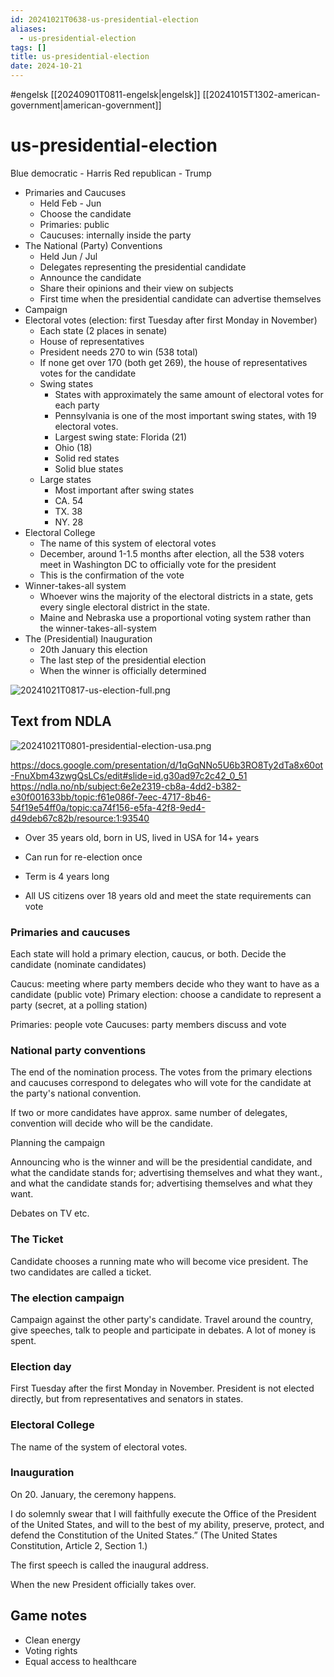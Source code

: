 ```yaml
---
id: 20241021T0638-us-presidential-election
aliases:
  - us-presidential-election
tags: []
title: us-presidential-election
date: 2024-10-21
---
```


#engelsk [[20240901T0811-engelsk|engelsk]] [[20241015T1302-american-government|american-government]]

# us-presidential-election

Blue democratic - Harris
Red republican - Trump

- Primaries and Caucuses
  - Held Feb - Jun
  - Choose the candidate
  - Primaries: public
  - Caucuses: internally inside the party
- The National (Party) Conventions
  - Held Jun / Jul
  - Delegates representing the presidential candidate
  - Announce the candidate
  - Share their opinions and their view on subjects
  - First time when the presidential candidate can advertise themselves
- Campaign
- Electoral votes (election: first Tuesday after first Monday in November)
  - Each state (2 places in senate)
  - House of representatives
  - President needs 270 to win (538 total)
  - If none get over 170 (both get 269), the house of representatives votes for the candidate
  - Swing states
    - States with approximately the same amount of electoral votes for each party
    - Pennsylvania is one of the most important swing states, with 19 electoral votes.
    - Largest swing state: Florida (21)
    - Ohio (18)
    - Solid red states
    - Solid blue states
  - Large states
    - Most important after swing states
    - CA. 54
    - TX. 38
    - NY. 28
- Electoral College
  - The name of this system of electoral votes
  - December, around 1-1.5 months after election, all the 538 voters meet in Washington DC to officially vote for the president
  - This is the confirmation of the vote
- Winner-takes-all system
  - Whoever wins the majority of the electoral districts in a state, gets every single electoral district in the state.
  - Maine and Nebraska use a proportional voting system rather than the winner-takes-all-system
- The (Presidential) Inauguration
  - 20th January this election
  - The last step of the presidential election
  - When the winner is officially determined

![20241021T0817-us-election-full.png](Assets/20241021T0817-us-election-full.png)

## Text from NDLA

![20241021T0801-presidential-election-usa.png](Assets/20241021T0801-presidential-election-usa.png)

https://docs.google.com/presentation/d/1qGqNNo5U6b3RO8Ty2dTa8x60ot-FnuXbm43zwgQsLCs/edit#slide=id.g30ad97c2c42_0_51
https://ndla.no/nb/subject:6e2e2319-cb8a-4dd2-b382-e30f001633bb/topic:f61e086f-7eec-4717-8b46-54f19e54ff0a/topic:ca74f156-e5fa-42f8-9ed4-d49deb67c82b/resource:1:93540

- Over 35 years old, born in US, lived in USA for 14+ years
- Can run for re-election once
- Term is 4 years long

- All US citizens over 18 years old and meet the state requirements can vote

### Primaries and caucuses

Each state will hold a primary election, caucus, or both. Decide the candidate (nominate candidates)

Caucus: meeting where party members decide who they want to have as a candidate (public vote)
Primary election: choose a candidate to represent a party (secret, at a polling station)

Primaries: people vote
Caucuses: party members discuss and vote

### National party conventions

The end of the nomination process. The votes from the primary elections and caucuses correspond to delegates who will vote for the candidate at the party's national convention.

If two or more candidates have approx. same number of delegates, convention will decide who will be the candidate.

Planning the campaign

Announcing who is the winner and will be the presidential candidate, and what the candidate stands for; advertising themselves and what they want., and what the candidate stands for; advertising themselves and what they want.

Debates on TV etc.

### The Ticket

Candidate chooses a running mate who will become vice president. The two candidates are called a ticket.

### The election campaign

Campaign against the other party's candidate. Travel around the country, give speeches, talk to people and participate in debates. A lot of money is spent.

### Election day

First Tuesday after the first Monday in November. President is not elected directly, but from representatives and senators in states.

### Electoral College

The name of the system of electoral votes.

### Inauguration

On 20. January, the ceremony happens.

I do solemnly swear that I will faithfully execute the Office of the President of the United States, and will to the best of my ability, preserve, protect, and defend the Constitution of the United States.” (The United States Constitution, Article 2, Section 1.)

The first speech is called the inaugural address.

When the new President officially takes over.

## Game notes

- Clean energy
- Voting rights
- Equal access to healthcare
